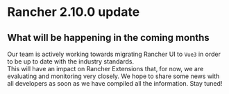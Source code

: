 # Rancher 2.10.0 update

## What will be happening in the coming months

Our team is actively working towards migrating Rancher UI to `Vue3` in order to be up to date with the industry standards.  
This will have an impact on Rancher Extensions that, for now, we are evaluating and monitoring very closely. We hope to share some news with all developers as soon as we have compiled all the information. Stay tuned!